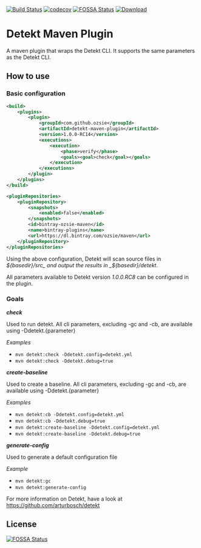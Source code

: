 [![Build Status](https://travis-ci.org/Ozsie/detekt-maven-plugin.svg?branch=master)](https://travis-ci.org/Ozsie/detekt-maven-plugin)
[![codecov](https://codecov.io/gh/Ozsie/detekt-maven-plugin/branch/master/graph/badge.svg)](https://codecov.io/gh/Ozsie/detekt-maven-plugin)
[![FOSSA Status](https://app.fossa.io/api/projects/git%2Bgithub.com%2FOzsie%2Fdetekt-maven-plugin.svg?type=shield)](https://app.fossa.io/projects/git%2Bgithub.com%2FOzsie%2Fdetekt-maven-plugin?ref=badge_shield)
[![Download](https://api.bintray.com/packages/ozsie/maven/detekt-maven-plugin/images/download.svg)](https://bintray.com/ozsie/maven/detekt-maven-plugin/_latestVersion)

# Detekt Maven Plugin

A maven plugin that wraps the Detekt CLI. It supports the same parameters as the Detekt CLI.

## How to use
### Basic configuration
```xml
<build>
    <plugins>
        <plugin>
            <groupId>com.github.ozsie</groupId>
            <artifactId>detekt-maven-plugin</artifactId>
            <version>1.0.0-RC14</version>
            <executions>
                <execution>
                    <phase>verify</phase>
                    <goals><goal>check</goal></goals>
                </execution>
            </executions>
        </plugin>
    </plugins>
</build>

<pluginRepositories>
    <pluginRepository>
        <snapshots>
            <enabled>false</enabled>
        </snapshots>
        <id>bintray-ozsie-maven</id>
        <name>bintray-plugins</name>
        <url>https://dl.bintray.com/ozsie/maven</url>
    </pluginRepository>
</pluginRepositories>
```
Using the above configuration, Detekt will scan source files in _${basedir}/src_ and output the results in _${basedir}/detekt_.

All parameters available to Detekt version _1.0.0.RC8_ can be configured in the plugin.

### Goals
***check***

Used to run detekt. All cli parameters, excluding -gc and -cb, are available using -Ddetekt.{parameter}

_Examples_

 * `mvn detekt:check -Ddetekt.config=detekt.yml`
 * `mvn detekt:check -Ddetekt.debug=true`

***create-baseline***

Used to create a baseline. All cli parameters, excluding -gc and -cb, are available using -Ddetekt.{parameter}

_Examples_

 * `mvn detekt:cb -Ddetekt.config=detekt.yml`
 * `mvn detekt:cb -Ddetekt.debug=true`
 * `mvn detekt:create-baseline -Ddetekt.config=detekt.yml`
 * `mvn detekt:create-baseline -Ddetekt.debug=true`

***generate-config***

Used to generate a default configuration file

_Example_

 * `mvn detekt:gc`
 * `mvn detekt:generate-config`
 
 For more information on Detekt, have a look at https://github.com/arturbosch/detekt
 


## License
[![FOSSA Status](https://app.fossa.io/api/projects/git%2Bgithub.com%2FOzsie%2Fdetekt-maven-plugin.svg?type=large)](https://app.fossa.io/projects/git%2Bgithub.com%2FOzsie%2Fdetekt-maven-plugin?ref=badge_large)
